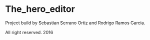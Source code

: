 # The_hero_editor

Project build by Sebastian Serrano Ortiz and Rodrigo Ramos Garcia.

All right reserved. 2016 
